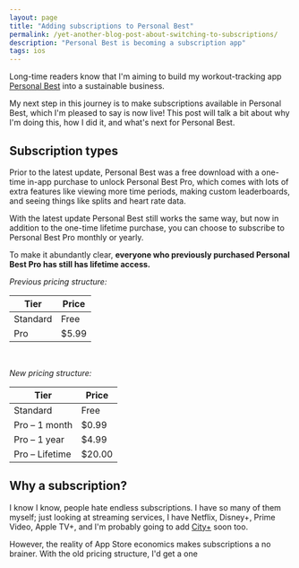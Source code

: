 ```yaml
---
layout: page
title: "Adding subscriptions to Personal Best"
permalink: /yet-another-blog-post-about-switching-to-subscriptions/
description: "Personal Best is becoming a subscription app"
tags: ios
---
```


Long-time readers know that I'm aiming to build my workout-tracking app [Personal Best](https://getpersonalbest.com) into a sustainable business.

My next step in this journey is to make subscriptions available in Personal Best, which I'm pleased to say is now live! This post will talk a bit about why I'm doing this, how I did it, and what's next for Personal Best.

## Subscription types

Prior to the latest update, Personal Best was a free download with a one-time in-app purchase to unlock Personal Best Pro, which comes with lots of extra features like viewing more time periods, making custom leaderboards, and seeing things like splits and heart rate data.

With the latest update Personal Best still works the same way, but now in addition to the one-time lifetime purchase, you can choose to subscribe to Personal Best Pro monthly or yearly.

To make it abundantly clear, **everyone who previously purchased Personal Best Pro has still has lifetime access.**

_Previous pricing structure:_

| Tier | Price |
|---|---|
| Standard | Free |
| Pro | $5.99 |

<br />

_New pricing structure:_

| Tier | Price |
|---|---|
| Standard | Free |
| Pro – 1 month | $0.99 |
| Pro – 1 year | $4.99 |
| Pro – Lifetime | $20.00 |

## Why a subscription?

I know I know, people hate endless subscriptions. I have so many of them myself; just looking at streaming services, I have Netflix, Disney+, Prime Video, Apple TV+, and I'm probably going to add [City+](https://www.mancity.com/city-plus) soon too.

However, the reality of App Store economics makes subscriptions a no brainer. With the old pricing structure, I'd get a one